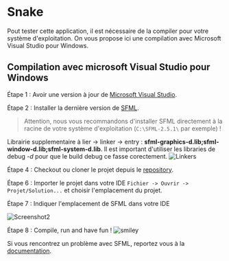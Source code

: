 # Snake

Pout tester cette application, il est nécessaire de la compiler pour votre système d'exploitation.
On vous propose ici une compilation avec Microsoft Visual Studio pour Windows.

## Compilation avec microsoft Visual Studio pour Windows

Étape 1 : Avoir une version à jour de [Microsoft Visual Studio](https://visualstudio.microsoft.com/fr/vs/).

Étape 2 : Installer la dernière version de [SFML](https://www.sfml-dev.org/download/sfml/2.5.1/index-fr.php).
> Attention, nous vous recommandons d'installer SFML directement à la racine de votre système d'exploitation (```C:\SFML-2.5.1\``` par exemple) !

Librairie supplementaire à lier -> linker -> entry  : **sfml-graphics-d.lib;sfml-window-d.lib;sfml-system-d.lib**. Il est important d'utiliser les libraries de debug *-d* pour que le build debug ce fasse corectement.
![Linkers](https://www.sfml-dev.org/tutorials/2.5/images/start-vc-link-libs.png)


Étape 4 : Checkout ou cloner le projet depuis le [repository](https://github.com/MyGg29/ProjetCpp2).

Étape 6 : Importer le projet dans votre IDE
```Fichier -> Ouvrir -> Projet/Solution...``` et choisir l'emplacement du projet.

Étape 7 : Indiquer l'emplacement de SFML dans votre IDE


![Screenshot2](https://www.sfml-dev.org/tutorials/2.5/images/start-vc-paths.png)

Étape 8 : Compile, run and have fun ! ![smiley](https://cdn3.iconfinder.com/data/icons/developperss/PNG/Smiley.png)

Si vous rencontrez un problème avec SFML, reportez vous à la [documentation](https://www.sfml-dev.org/tutorials/2.5/start-vc-fr.php).
